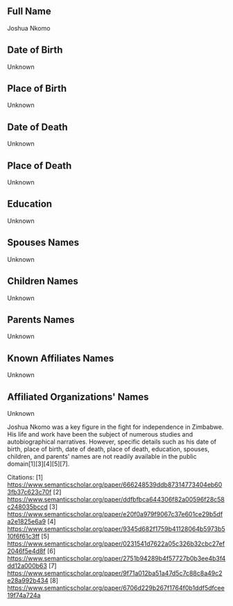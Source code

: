 ## Full Name
Joshua Nkomo

## Date of Birth
Unknown

## Place of Birth
Unknown

## Date of Death
Unknown

## Place of Death
Unknown

## Education
Unknown

## Spouses Names
Unknown

## Children Names
Unknown

## Parents Names
Unknown

## Known Affiliates Names
Unknown

## Affiliated Organizations' Names
Unknown

Joshua Nkomo was a key figure in the fight for independence in Zimbabwe. His life and work have been the subject of numerous studies and autobiographical narratives. However, specific details such as his date of birth, place of birth, date of death, place of death, education, spouses, children, and parents' names are not readily available in the public domain[1][3][4][5][7].

Citations:
[1] https://www.semanticscholar.org/paper/666248539ddb87314773404eb603fb37c623c70f
[2] https://www.semanticscholar.org/paper/ddfbfbca644306f82a00596f28c58c248035bccd
[3] https://www.semanticscholar.org/paper/e20f0a979f9067c37e601ce29b5dfa2e1825e6a9
[4] https://www.semanticscholar.org/paper/9345d682f1759b41128064b5973b510f6f61c3ff
[5] https://www.semanticscholar.org/paper/0231541d7622a05c326b32cbc27ef2046f5e4d8f
[6] https://www.semanticscholar.org/paper/2751b94289b4f57727b0b3ee4b3f4dd12a000b63
[7] https://www.semanticscholar.org/paper/9f71a012ba51a47d5c7c88c8a49c2e28a992b434
[8] https://www.semanticscholar.org/paper/6706d229b267f1764f0b1ddf5dfcee19f74a724a